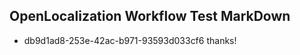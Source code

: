 ## OpenLocalization Workflow Test MarkDown
* db9d1ad8-253e-42ac-b971-93593d033cf6 
thanks!<!--HONumber=Mar16_HO3-->
